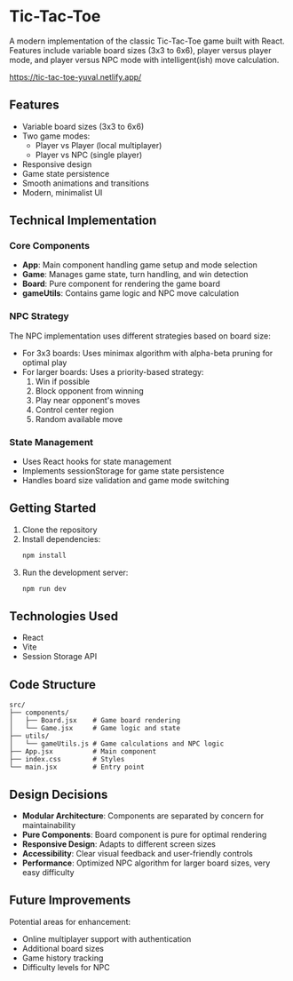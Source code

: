 # Tic-Tac-Toe

A modern implementation of the classic Tic-Tac-Toe game built with React. Features include variable board sizes (3x3 to 6x6), player versus player mode, and player versus NPC mode with intelligent(ish) move calculation.

https://tic-tac-toe-yuval.netlify.app/

## Features

- Variable board sizes (3x3 to 6x6)
- Two game modes:
  - Player vs Player (local multiplayer)
  - Player vs NPC (single player)
- Responsive design
- Game state persistence
- Smooth animations and transitions
- Modern, minimalist UI

## Technical Implementation

### Core Components

- **App**: Main component handling game setup and mode selection
- **Game**: Manages game state, turn handling, and win detection
- **Board**: Pure component for rendering the game board
- **gameUtils**: Contains game logic and NPC move calculation

### NPC Strategy

The NPC implementation uses different strategies based on board size:

- For 3x3 boards: Uses minimax algorithm with alpha-beta pruning for optimal play
- For larger boards: Uses a priority-based strategy:
  1. Win if possible
  2. Block opponent from winning
  3. Play near opponent's moves
  4. Control center region
  5. Random available move

### State Management

- Uses React hooks for state management
- Implements sessionStorage for game state persistence
- Handles board size validation and game mode switching

## Getting Started

1. Clone the repository
2. Install dependencies:
   ```bash
   npm install
   ```
3. Run the development server:
   ```bash
   npm run dev
   ```

## Technologies Used

- React
- Vite
- Session Storage API

## Code Structure

```
src/
├── components/
│   ├── Board.jsx    # Game board rendering
│   └── Game.jsx     # Game logic and state
├── utils/
│   └── gameUtils.js # Game calculations and NPC logic
├── App.jsx          # Main component
├── index.css        # Styles
└── main.jsx         # Entry point
```

## Design Decisions

- **Modular Architecture**: Components are separated by concern for maintainability
- **Pure Components**: Board component is pure for optimal rendering
- **Responsive Design**: Adapts to different screen sizes
- **Accessibility**: Clear visual feedback and user-friendly controls
- **Performance**: Optimized NPC algorithm for larger board sizes, very easy difficulty

## Future Improvements

Potential areas for enhancement:
- Online multiplayer support with authentication
- Additional board sizes
- Game history tracking
- Difficulty levels for NPC
